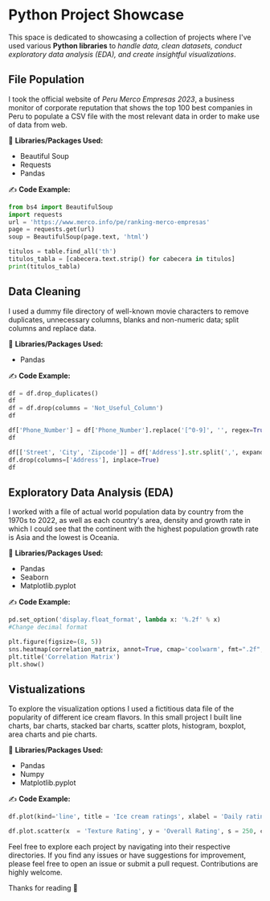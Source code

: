 # Python Project Showcase

This space is dedicated to showcasing a collection of projects where I've used various **Python libraries** to *handle data, clean datasets, conduct exploratory data analysis (EDA), and create insightful visualizations*. 

## File Population 

I took the official website of *Peru Merco Empresas 2023*, a business monitor of corporate reputation that shows the top 100 best companies in Peru to populate a CSV file with the most relevant data in order to make use of data from web.

📘 **Libraries/Packages Used:**
- Beautiful Soup
- Requests
- Pandas

✍️ **Code Example:**

```python
from bs4 import BeautifulSoup
import requests 
url = 'https://www.merco.info/pe/ranking-merco-empresas'
page = requests.get(url)
soup = BeautifulSoup(page.text, 'html')
```

```python
titulos = table.find_all('th')
titulos_tabla = [cabecera.text.strip() for cabecera in titulos]
print(titulos_tabla)
```

## Data Cleaning

I used a dummy file directory of well-known movie characters to remove duplicates, unnecessary columns, blanks and non-numeric data; split columns and replace data.

📘 **Libraries/Packages Used:**
- Pandas

 ✍️ **Code Example:**
 
```python
df = df.drop_duplicates()
df
df = df.drop(columns = 'Not_Useful_Column')
df
```

```python
df['Phone_Number'] = df['Phone_Number'].replace('[^0-9]', '', regex=True)
df
```

```python
df[['Street', 'City', 'Zipcode']] = df['Address'].str.split(',', expand=True)
df.drop(columns=['Address'], inplace=True)
df
```

## Exploratory Data Analysis (EDA)

I worked with a file of actual world population data by country from the 1970s to 2022, as well as each country's area, density and growth rate in which I could see that the continent with the highest population growth rate is Asia and the lowest is Oceania.

📘 **Libraries/Packages Used:**
- Pandas
- Seaborn
- Matplotlib.pyplot

✍️ **Code Example:**

```python
pd.set_option('display.float_format', lambda x: '%.2f' % x)
#Change decimal format

```

```python
plt.figure(figsize=(8, 5))
sns.heatmap(correlation_matrix, annot=True, cmap='coolwarm', fmt=".2f", linewidths=.5)
plt.title('Correlation Matrix')
plt.show()
```

## Vistualizations

To explore the visualization options I used a fictitious data file of the popularity of different ice cream flavors. 
In this small project I built line charts, bar charts, stacked bar charts, scatter plots, histogram, boxplot, area charts and pie charts. 

📘 **Libraries/Packages Used:**
- Pandas
- Numpy
- Matplotlib.pyplot

✍️ **Code Example:**

```python
df.plot(kind='line', title = 'Ice cream ratings', xlabel = 'Daily ratings', ylabel = 'Scores')
```

```python
df.plot.scatter(x  = 'Texture Rating', y = 'Overall Rating', s = 250, c = 'green')
```
  

Feel free to explore each project by navigating into their respective directories. If you find any issues or have suggestions for improvement, please feel free to open an issue or submit a pull request. Contributions are highly welcome.

Thanks for reading 💙

